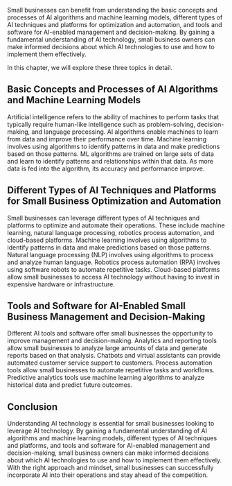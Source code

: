 

Small businesses can benefit from understanding the basic concepts and processes of AI algorithms and machine learning models, different types of AI techniques and platforms for optimization and automation, and tools and software for AI-enabled management and decision-making. By gaining a fundamental understanding of AI technology, small business owners can make informed decisions about which AI technologies to use and how to implement them effectively.

In this chapter, we will explore these three topics in detail.

Basic Concepts and Processes of AI Algorithms and Machine Learning Models
-------------------------------------------------------------------------

Artificial intelligence refers to the ability of machines to perform tasks that typically require human-like intelligence such as problem-solving, decision-making, and language processing. AI algorithms enable machines to learn from data and improve their performance over time. Machine learning involves using algorithms to identify patterns in data and make predictions based on those patterns. ML algorithms are trained on large sets of data and learn to identify patterns and relationships within that data. As more data is fed into the algorithm, its accuracy and performance improve.

Different Types of AI Techniques and Platforms for Small Business Optimization and Automation
---------------------------------------------------------------------------------------------

Small businesses can leverage different types of AI techniques and platforms to optimize and automate their operations. These include machine learning, natural language processing, robotics process automation, and cloud-based platforms. Machine learning involves using algorithms to identify patterns in data and make predictions based on those patterns. Natural language processing (NLP) involves using algorithms to process and analyze human language. Robotics process automation (RPA) involves using software robots to automate repetitive tasks. Cloud-based platforms allow small businesses to access AI technology without having to invest in expensive hardware or infrastructure.

Tools and Software for AI-Enabled Small Business Management and Decision-Making
-------------------------------------------------------------------------------

Different AI tools and software offer small businesses the opportunity to improve management and decision-making. Analytics and reporting tools allow small businesses to analyze large amounts of data and generate reports based on that analysis. Chatbots and virtual assistants can provide automated customer service support to customers. Process automation tools allow small businesses to automate repetitive tasks and workflows. Predictive analytics tools use machine learning algorithms to analyze historical data and predict future outcomes.

Conclusion
----------

Understanding AI technology is essential for small businesses looking to leverage AI technology. By gaining a fundamental understanding of AI algorithms and machine learning models, different types of AI techniques and platforms, and tools and software for AI-enabled management and decision-making, small business owners can make informed decisions about which AI technologies to use and how to implement them effectively. With the right approach and mindset, small businesses can successfully incorporate AI into their operations and stay ahead of the competition.
